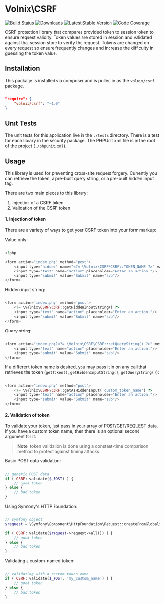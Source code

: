 # Volnix\CSRF

[![Build Status](https://img.shields.io/travis/volnix/csrf.svg?style=flat-square)](https://travis-ci.org/volnix/csrf) [![Downloads](https://img.shields.io/packagist/dt/volnix/csrf.svg?style=flat-square)](https://packagist.org/packages/volnix/csrf) [![Latest Stable Version](https://img.shields.io/packagist/v/volnix/csrf.svg?style=flat-square)](https://packagist.org/packages/volnix/csrf) [![Code Coverage](https://img.shields.io/scrutinizer/coverage/g/volnix/csrf.svg?style=flat-square)](https://scrutinizer-ci.com/g/volnix/csrf/?branch=master)


CSRF protection library that compares provided token to session token to ensure request validity.  Token values are stored in session and validated against that session store to verify the request.  Tokens are changed on every request so ensure frequently changes and increase the difficulty in guessing the token value.

## Installation

This package is installed via composer and is pulled in as the `volnix/csrf` package.

```json

"require": {
    "volnix/csrf": "~1.0"
}

```

## Unit Tests

The unit tests for this application live in the `./tests` directory.  There is a test for each library in the security package.  The PHPUnit xml file is in the root of the project (`./phpunit.xml`).

## Usage

This library is used for preventing cross-site request forgery.  Currently you can retrieve the token, a pre-built query string, or a pre-built hidden input tag.

There are two main pieces to this library:

1. Injection of a CSRF token
2. Validation of the CSRF token

#### 1. Injection of token

There are a variety of ways to get your CSRF token into your form markup:

Value only:

```php
	
<?php

<form action="index.php" method="post">
	<input type="hidden" name="<?= \Volnix\CSRF\CSRF::TOKEN_NAME ?>" value="<?= \Volnix\CSRF\CSRF::getToken() ?>"/>
	<input type="text" name="action" placeholder="Enter an action."/>
	<input type="submit" value="Submit" name="sub"/>
</form>

```

Hidden input string:

```php

<form action="index.php" method="post">
	<?= \Volnix\CSRF\CSRF::getHiddenInputString() ?>
	<input type="text" name="action" placeholder="Enter an action."/>
	<input type="submit" value="Submit" name="sub"/>
</form>

```

Query string:

```php

<form action="index.php?<?= \Volnix\CSRF\CSRF::getQueryString() ?>" method="get">
	<input type="text" name="action" placeholder="Enter an action."/>
	<input type="submit" value="Submit" name="sub"/>
</form>

```

If a different token name is desired, you may pass it in on any call that retrieves the token (`getToken()`, `getHiddenInputString()`, `getQueryString()`):

```php

<form action="index.php" method="post">
	<?= \Volnix\CSRF\CSRF::getAsHiddenInput('custom_token_name') ?>
	<input type="text" name="action" placeholder="Enter an action."/>
	<input type="submit" value="Submit" name="sub"/>
</form>

```

#### 2. Validation of token

To validate your token, just pass in your array of POST/GET/REQUEST data.  If you have a custom token name, then there is an optional second argument for it.

> **Note:** token validation is done using a constant-time comparison method to protect against timing attacks.

Basic POST data validation:

```php

// generic POST data
if ( CSRF::validate($_POST) ) {
	// good token
} else {
	// bad token
}

```

Using Symfony's HTTP Foundation:

```php

// symfony object
$request = \Symfony\Component\HttpFoundation\Request::createFromGlobals();

if ( CSRF::validate($request->request->all()) ) {
	// good token
} else {
	// bad token
}

```

Validating a custom-named token:

```php

// validating with a custom token name
if ( CSRF::validate($_POST, 'my_custom_name') ) {
	// good token
} else {
	// bad token
}

```
